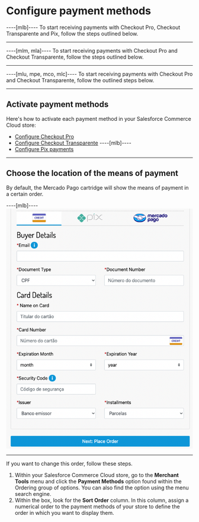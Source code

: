# Configure payment methods

----[mlb]----
To start receiving payments with Checkout Pro, Checkout Transparente and Pix, follow the steps outlined below.

------------
----[mlm, mla]----
To start receiving payments with Checkout Pro and Checkout Transparente, follow the steps outlined below.

------------
----[mlu, mpe, mco, mlc]----
To start receiving payments with Checkout Pro and Checkout Transparente, follow the outlined steps below.

------------
## Activate payment methods

Here's how to activate each payment method in your Salesforce Commerce Cloud store:

* [Configure Checkout Pro](/developers/en/docs/salesforce-commerce-cloud/payments-configuration/checkout-pro)
* [Configure Checkout Transparente](/developers/en/docs/salesforce-commerce-cloud/payments-configuration/checkout-api)
----[mlb]----
* [Configure Pix payments](/developers/en/docs/salesforce-commerce-cloud/payments-configuration/checkout-api/pix)

------------

## Choose the location of the means of payment

By default, the Mercado Pago cartridge will show the means of payment in a certain order.

----[mlb]----
![payment_methods_v2](/images/salesforce/payment_methods_v2.png)

------------

If you want to change this order, follow these steps.

1. Within your Salesforce Commerce Cloud store, go to the **Merchant Tools** menu and click the **Payment Methods** option found within the Ordering group of options. You can also find the option using the menu search engine.
2. Within the box, look for the **Sort Order** column. In this column, assign a numerical order to the payment methods of your store to define the order in which you want to display them.

